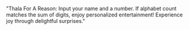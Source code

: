 "Thala For A Reason: Input your name and a number. If alphabet count matches the sum of digits, enjoy personalized entertainment! Experience joy through delightful surprises."
